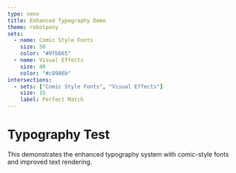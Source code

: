 ```yaml
---
type: venn
title: Enhanced Typography Demo
theme: robotpony
sets:
  - name: Comic Style Fonts
    size: 50
    color: "#9fb665"
  - name: Visual Effects  
    size: 40
    color: "#c8986b"
intersections:
  - sets: ["Comic Style Fonts", "Visual Effects"]
    size: 15
    label: Perfect Match
---
```


# Typography Test

This demonstrates the enhanced typography system with comic-style fonts and improved text rendering.
